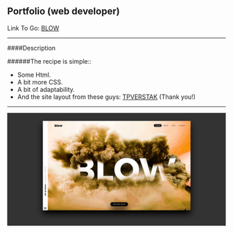 ## Portfolio (web developer)

Link To Go: [BLOW][link]

------------

####Description

######The recipe is simple::
- Some Html.
- A bit more CSS.
- A bit of adaptability.
- And the site layout from these guys:  [TPVERSTAK][TPVERSTAK] (Thank you!)


------------


![](https://github.com/SergeiKryzhanovskii/portfolio_blow/raw/master/img/cover.JPG)



[link]: https://sergeikryzhanovskii.github.io/portfolio_blow/
[TPVERSTAK]: https://tpverstak.ru/psd-for-practice/
